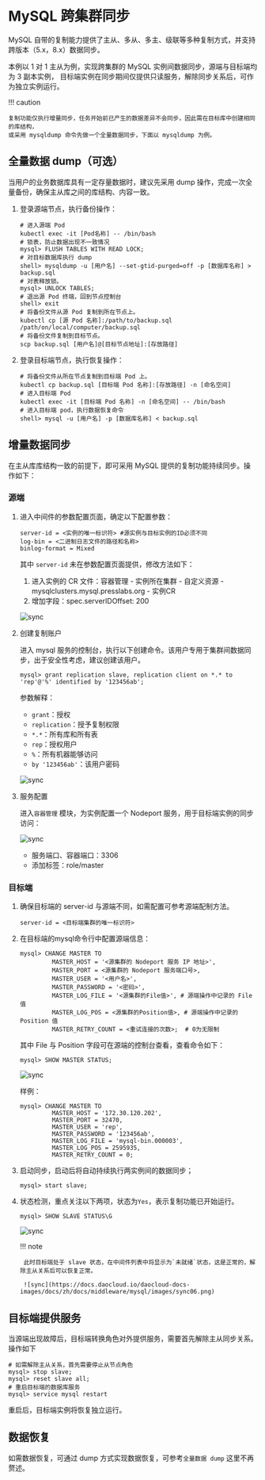 # MySQL 跨集群同步

MySQL 自带的复制能力提供了主从、多从、多主、级联等多种复制方式，并支持跨版本（5.x，8.x）数据同步。

本例以 1 对 1 主从为例，实现跨集群的 MySQL 实例间数据同步，源端与目标端均为 3 副本实例，
目标端实例在同步期间仅提供只读服务，解除同步关系后，可作为独立实例运行。

!!! caution

    复制功能仅执行增量同步，任务开始前已产生的数据差异不会同步，因此需在目标库中创建相同的库结构，
    或采用 mysqldump 命令先做一个全量数据同步，下面以 mysqldump 为例。

## 全量数据 dump（可选）

当用户的业务数据库具有一定存量数据时，建议先采用 dump 操作，完成一次全量备份，确保主从库之间的库结构、内容一致。

1. 登录源端节点，执行备份操作：

    ````shell
    # 进入源端 Pod
    kubectl exec -it [Pod名称] -- /bin/bash
    # 锁表，防止数据出现不一致情况
    mysql> FLUSH TABLES WITH READ LOCK;
    # 对目标数据库执行 dump
    shell> mysqldump -u [用户名] --set-gtid-purged=off -p [数据库名称] > backup.sql
    # 对表释放锁。
    mysql> UNLOCK TABLES;
    # 退出源 Pod 终端，回到节点控制台
    shell> exit
    # 将备份文件从源 Pod 复制到所在节点上。
    kubectl cp [源 Pod 名称]:/path/to/backup.sql /path/on/local/computer/backup.sql
    # 将备份文件复制到目标节点。
    scp backup.sql [用户名]@[目标节点地址]:[存放路径]
    ````

2. 登录目标端节点，执行恢复操作：

    ````shell
    # 将备份文件从所在节点复制到目标端 Pod 上。
    kubectl cp backup.sql [目标端 Pod 名称]:[存放路径] -n [命名空间]
    # 进入目标端 Pod
    kubectl exec -it [目标端 Pod 名称] -n [命名空间] -- /bin/bash
    # 进入目标端 pod，执行数据恢复命令
    shell> mysql -u [用户名] -p [数据库名称] < backup.sql
    ````

## 增量数据同步

在主从库库结构一致的前提下，即可采用 MySQL 提供的复制功能持续同步。操作如下：

### 源端

1. 进入中间件的参数配置页面，确定以下配置参数：

    ````configuration
    server-id = <实例的唯一标识符> #源实例与目标实例的ID必须不同
    log-bin = <二进制日志文件的路径和名称>
    binlog-format = Mixed
    ````

    其中 `server-id` 未在参数配置页面提供，修改方法如下：

    1. 进入实例的 CR 文件：容器管理 - 实例所在集群 - 自定义资源 - mysqlclusters.mysql.presslabs.org - 实例CR
    1. 增加字段：spec.serverIDOffset: 200

    ![sync](https://docs.daocloud.io/daocloud-docs-images/docs/zh/docs/middleware/mysql/images/sync01.png)

2. 创建复制账户

	进入 mysql 服务的控制台，执行以下创建命令。该用户专用于集群间数据同步，出于安全性考虑，建议创建该用户。

    ````mysql
    mysql> grant replication slave, replication client on *.* to 'rep'@'%' identified by '123456ab';
    ````

    参数解释：

    - `grant`：授权
    - `replication`：授予复制权限
    - `*.*`：所有库和所有表
    - `rep`：授权用户
    - `%`：所有机器能够访问
    - `by '123456ab'`：该用户密码

    ![sync](https://docs.daocloud.io/daocloud-docs-images/docs/zh/docs/middleware/mysql/images/sync02.png)

3. 服务配置

    进入`容器管理` 模块，为实例配置一个 Nodeport 服务，用于目标端实例的同步访问：

    ![sync](https://docs.daocloud.io/daocloud-docs-images/docs/zh/docs/middleware/mysql/images/sync03.png)

    - 服务端口、容器端口：3306
    - 添加标签：role/master

### 目标端

1. 确保目标端的 server-id 与源端不同，如需配置可参考源端配制方法。

    ````mysql
    server-id = <目标端集群的唯一标识符>
    ````

2. 在目标端的mysql命令行中配置源端信息：

    ````mysql
    mysql> CHANGE MASTER TO
             MASTER_HOST = '<源集群的 Nodeport 服务 IP 地址>',
             MASTER_PORT = <源集群的 Nodeport 服务端口号>,
             MASTER_USER = '<用户名>',
             MASTER_PASSWORD = '<密码>',
             MASTER_LOG_FILE = '<源集群的File值>', # 源端操作中记录的 File 值
             MASTER_LOG_POS = <源集群的Position值>, # 源端操作中记录的 Position 值
             MASTER_RETRY_COUNT = <重试连接的次数>;  # 0为无限制
    ````

    其中 File 与 Position 字段可在源端的控制台查看，查看命令如下：

    ````mysql
    mysql> SHOW MASTER STATUS;
    ````

    ![sync](https://docs.daocloud.io/daocloud-docs-images/docs/zh/docs/middleware/mysql/images/sync04.png)

    样例：

    ````mysql
    mysql> CHANGE MASTER TO
             MASTER_HOST = '172.30.120.202',
             MASTER_PORT = 32470,
             MASTER_USER = 'rep',
             MASTER_PASSWORD = '123456ab',
             MASTER_LOG_FILE = 'mysql-bin.000003',
             MASTER_LOG_POS = 2595935,
             MASTER_RETRY_COUNT = 0;
    ````

3. 启动同步，启动后将自动持续执行两实例间的数据同步；

    ````mysql
    mysql> start slave;
    ````

4. 状态检测，重点关注以下两项，状态为`Yes`，表示复制功能已开始运行。

    ````mysql
    mysql> SHOW SLAVE STATUS\G
    ````

    ![sync](https://docs.daocloud.io/daocloud-docs-images/docs/zh/docs/middleware/mysql/images/sync05.png)

    !!! note

        此时目标端处于 slave 状态，在中间件列表中将显示为`未就绪`状态，这是正常的，解除主从关系后可以恢复正常。

        ![sync](https://docs.daocloud.io/daocloud-docs-images/docs/zh/docs/middleware/mysql/images/sync06.png)

## 目标端提供服务

当源端出现故障后，目标端转换角色对外提供服务，需要首先解除主从同步关系。操作如下

````mysql
# 如需解除主从关系，首先需要停止从节点角色
mysql> stop slave; 
mysql> reset slave all;
# 重启目标端的数据库服务
mysql> service mysql restart
````

重启后，目标端实例将恢复独立运行。

## 数据恢复

如需数据恢复，可通过 dump 方式实现数据恢复，可参考`全量数据 dump` 这里不再赘述。
